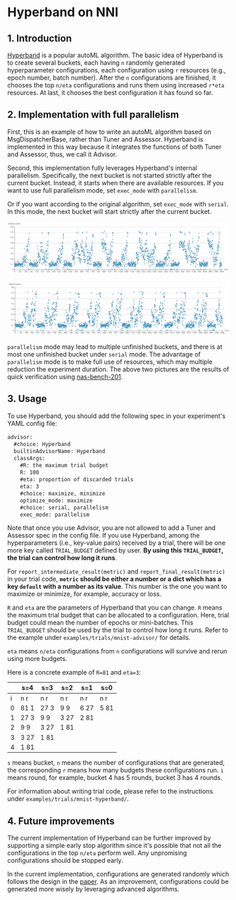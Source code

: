 Hyperband on NNI
===

## 1. Introduction
[Hyperband][1] is a popular autoML algorithm. The basic idea of Hyperband is to create several buckets, each having `n` randomly generated hyperparameter configurations, each configuration using `r` resources (e.g., epoch number, batch number). After the `n` configurations are finished, it chooses the top `n/eta` configurations and runs them using increased `r*eta` resources. At last, it chooses the best configuration it has found so far.

## 2. Implementation with full parallelism
First, this is an example of how to write an autoML algorithm based on MsgDispatcherBase, rather than Tuner and Assessor. Hyperband is implemented in this way because it integrates the functions of both Tuner and Assessor, thus, we call it Advisor.

Second, this implementation fully leverages Hyperband's internal parallelism. Specifically, the next bucket is not started strictly after the current bucket. Instead, it starts when there are available resources. If you want to use full parallelism mode, set `exec_mode` with `parallelism`. 

Or if you want according to the original algorithm, set `exec_mode` with `serial`. In this mode, the next bucket will start strictly after the current bucket.

![parallelism](../../img/hyperband_parallelism.png)

![serial](../../img/hyperband_serial.png)

`parallelism` mode may lead to multiple unfinished buckets, and there is at most one unfinished bucket under `serial` mode. The advantage of `parallelism` mode is to make full use of resources, which may multiple reduction the experiment duration. The above two pictures are the results of quick verification using [nas-bench-201](../NAS/Benchmarks.md).

## 3. Usage
To use Hyperband, you should add the following spec in your experiment's YAML config file:

```
advisor:
  #choice: Hyperband
  builtinAdvisorName: Hyperband
  classArgs:
    #R: the maximum trial budget
    R: 100
    #eta: proportion of discarded trials
    eta: 3
    #choice: maximize, minimize
    optimize_mode: maximize
    #choice: serial, parallelism
    exec_mode: parallelism
```

Note that once you use Advisor, you are not allowed to add a Tuner and Assessor spec in the config file. If you use Hyperband, among the hyperparameters (i.e., key-value pairs) received by a trial, there will be one more key called `TRIAL_BUDGET` defined by user. **By using this `TRIAL_BUDGET`, the trial can control how long it runs**.

For `report_intermediate_result(metric)` and `report_final_result(metric)` in your trial code, **`metric` should be either a number or a dict which has a key `default` with a number as its value**. This number is the one you want to maximize or minimize, for example, accuracy or loss.

`R` and `eta` are the parameters of Hyperband that you can change. `R` means the maximum trial budget that can be allocated to a configuration. Here, trial budget could mean the number of epochs or mini-batches. This `TRIAL_BUDGET` should be used by the trial to control how long it runs. Refer to the example under `examples/trials/mnist-advisor/` for details.

`eta` means `n/eta` configurations from `n` configurations will survive and rerun using more budgets.

Here is a concrete example of `R=81` and `eta=3`:

|  | s=4 | s=3 | s=2 | s=1 | s=0 |
|------|-----|-----|-----|-----|-----|
|i     | n r | n r | n r | n r | n r |
|0     |81 1 |27 3 |9 9  |6 27 |5 81 |
|1     |27 3 |9 9  |3 27 |2 81 |     |
|2     |9 9  |3 27 |1 81 |     |     |
|3     |3 27 |1 81 |     |     |     |
|4     |1 81 |     |     |     |     |

`s` means bucket, `n` means the number of configurations that are generated, the corresponding `r` means how many budgets these configurations run. `i` means round, for example, bucket 4 has 5 rounds, bucket 3 has 4 rounds.

For information about writing trial code, please refer to the instructions under `examples/trials/mnist-hyperband/`.

## 4. Future improvements
The current implementation of Hyperband can be further improved by supporting a simple early stop algorithm since it's possible that not all the configurations in the top `n/eta` perform well. Any unpromising configurations should be stopped early.

In the current implementation, configurations are generated randomly which follows the design in the [paper][1]. As an improvement, configurations could be generated more wisely by leveraging advanced algorithms.

[1]: https://arxiv.org/pdf/1603.06560.pdf
